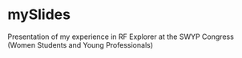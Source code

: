 # mySlides
Presentation of my experience in RF Explorer at the SWYP Congress (Women Students and Young Professionals)
